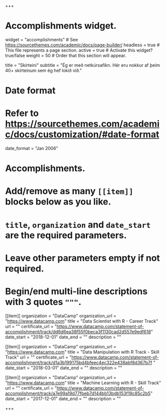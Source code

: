 +++
# Accomplishments widget.
widget = "accomplishments"  # See https://sourcethemes.com/academic/docs/page-builder/
headless = true  # This file represents a page section.
active = true  # Activate this widget? true/false
weight = 50  # Order that this section will appear.

title = "Skírteini"
subtitle = "Ég er með netkúrsafíkn. Hér eru nokkur af þeim 40+ skírteinum sem ég hef lokið við."

# Date format
#   Refer to https://sourcethemes.com/academic/docs/customization/#date-format
date_format = "Jan 2006"

# Accomplishments.
#   Add/remove as many `[[item]]` blocks below as you like.
#   `title`, `organization` and `date_start` are the required parameters.
#   Leave other parameters empty if not required.
#   Begin/end multi-line descriptions with 3 quotes `"""`.

[[item]]
  organization = "DataCamp"
  organization_url = "https://www.datacamp.com"
  title = "Data Scientist with R - Career Track"
  url = ""
  certificate_url = "https://www.datacamp.com/statement-of-accomplishment/track/dd6d6ea38f55f0beca3f1130cad2d557e9edf618"
  date_start = "2018-12-01"
  date_end = ""
  description = ""
  
[[item]]
  organization = "DataCamp"
  organization_url = "https://www.datacamp.com"
  title = "Data Manipulation with R Track - Skill Track"
  url = ""
  certificate_url = "https://www.datacamp.com/statement-of-accomplishment/track/d1a3b199175bd4bfeec4ec322e438abf8d367b7f  "
  date_start = "2018-03-01"
  date_end = ""
  description = ""
  
[[item]]
  organization = "DataCamp"
  organization_url = "https://www.datacamp.com"
  title = "Machine Learning with R - Skill Track"
  url = ""
  certificate_url = "https://www.datacamp.com/statement-of-accomplishment/track/a7e99a19d77fbeb7d144bb13bdb153f19c85c2b5"
  date_start = "2017-12-01"
  date_end = ""
  description = ""

+++
